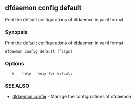 ## dfdaemon config default

Print the default configurations of dfdaemon in yaml format

### Synopsis

Print the default configurations of dfdaemon in yaml format

```
dfdaemon config default [flags]
```

### Options

```
  -h, --help   help for default
```

### SEE ALSO

* [dfdaemon config](dfdaemon_config.md)	 - Manage the configurations of dfdaemon

